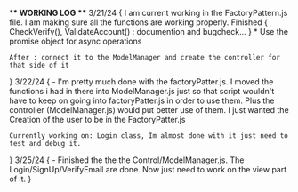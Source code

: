 \***\* WORKING LOG \*\***
3/21/24 {
    I am current working in the FactoryPattern.js file. I am making sure all the functions are working properly. 
        Finished { CheckVerify(), ValidateAccount() : documention and bugcheck... }
        * Use the promise object for async operations
    
    After : connect it to the ModelManager and create the controller for that side of it
}
3/22/24 {
    - I'm pretty much done with the factoryPatter.js. I moved the functions i had in there into ModelManager.js just so that script wouldn't have to keep on going into factoryPatter.js in order to use them. Plus the controller (ModelManager.js) would put better use of them. I just wanted the Creation of the user to be in the FactoryPatter.js
    
    Currently working on: Login class, Im almost done with it just need to test and debug it.
}
3/25/24 {
    - Finished the the the Control/ModelManager.js. The Login/SignUp/VerifyEmail are done. Now just need to work on the view part of it.
}